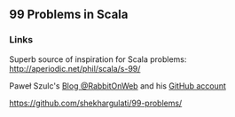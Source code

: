 ## 99 Problems in Scala


### Links
Superb source of inspiration for Scala problems: http://aperiodic.net/phil/scala/s-99/

Paweł Szulc's [Blog @RabbitOnWeb](https://github.com/rabbitonweb/99-scala-problems/) and his [GitHub account](https://github.com/shekhargulati/99-problems/)

https://github.com/shekhargulati/99-problems/
